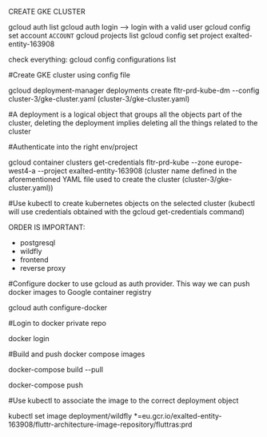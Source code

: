 CREATE GKE CLUSTER


gcloud auth list 
gcloud auth login --> login with a valid user 
gcloud config set account `ACCOUNT`
gcloud projects list
gcloud config set project exalted-entity-163908


check everything: gcloud config configurations list


#Create GKE cluster using config file

gcloud deployment-manager deployments create fltr-prd-kube-dm --config cluster-3/gke-cluster.yaml (cluster-3/gke-cluster.yaml)

#A deployment is a logical object that groups all the objects part of the cluster, deleting the deployment implies deleting all the things related to the cluster

#Authenticate into the right env/project

gcloud container clusters get-credentials fltr-prd-kube --zone europe-west4-a --project exalted-entity-163908 (cluster name defined in the aforementioned YAML file used to create the cluster (cluster-3/gke-cluster.yaml))

#Use kubectl to create kubernetes objects on the selected cluster (kubectl will use credentials obtained with the gcloud get-credentials command)

ORDER IS IMPORTANT:

- postgresql
- wildfly
- frontend
- reverse proxy

#Configure docker to use gcloud as auth provider. This way we can push docker images to Google container registry

gcloud auth configure-docker

#Login to docker private repo

docker login

#Build and push docker compose images

docker-compose build --pull

docker-compose push

#Use kubectl to associate the image to the correct deployment object

kubectl set image deployment/wildfly *=eu.gcr.io/exalted-entity-163908/fluttr-architecture-image-repository/fluttras:prd
